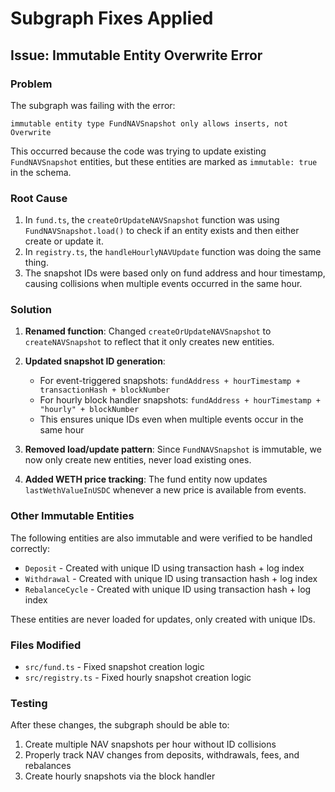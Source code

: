 # Subgraph Fixes Applied

## Issue: Immutable Entity Overwrite Error

### Problem
The subgraph was failing with the error:
```
immutable entity type FundNAVSnapshot only allows inserts, not Overwrite
```

This occurred because the code was trying to update existing `FundNAVSnapshot` entities, but these entities are marked as `immutable: true` in the schema.

### Root Cause
1. In `fund.ts`, the `createOrUpdateNAVSnapshot` function was using `FundNAVSnapshot.load()` to check if an entity exists and then either create or update it.
2. In `registry.ts`, the `handleHourlyNAVUpdate` function was doing the same thing.
3. The snapshot IDs were based only on fund address and hour timestamp, causing collisions when multiple events occurred in the same hour.

### Solution
1. **Renamed function**: Changed `createOrUpdateNAVSnapshot` to `createNAVSnapshot` to reflect that it only creates new entities.

2. **Updated snapshot ID generation**: 
   - For event-triggered snapshots: `fundAddress + hourTimestamp + transactionHash + blockNumber`
   - For hourly block handler snapshots: `fundAddress + hourTimestamp + "hourly" + blockNumber`
   - This ensures unique IDs even when multiple events occur in the same hour

3. **Removed load/update pattern**: Since `FundNAVSnapshot` is immutable, we now only create new entities, never load existing ones.

4. **Added WETH price tracking**: The fund entity now updates `lastWethValueInUSDC` whenever a new price is available from events.

### Other Immutable Entities
The following entities are also immutable and were verified to be handled correctly:
- `Deposit` - Created with unique ID using transaction hash + log index
- `Withdrawal` - Created with unique ID using transaction hash + log index  
- `RebalanceCycle` - Created with unique ID using transaction hash + log index

These entities are never loaded for updates, only created with unique IDs.

### Files Modified
- `src/fund.ts` - Fixed snapshot creation logic
- `src/registry.ts` - Fixed hourly snapshot creation logic

### Testing
After these changes, the subgraph should be able to:
1. Create multiple NAV snapshots per hour without ID collisions
2. Properly track NAV changes from deposits, withdrawals, fees, and rebalances
3. Create hourly snapshots via the block handler 